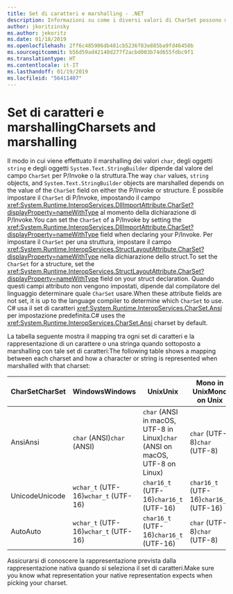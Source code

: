 ```yaml
---
title: Set di caratteri e marshalling - .NET
description: Informazioni su come i diversi valori di CharSet possono modificare il modo in cui .NET effettua il marshalling dei dati in codice nativo.
author: jkoritzinsky
ms.author: jekoritz
ms.date: 01/18/2019
ms.openlocfilehash: 2ff6c485906db481cb5236f83e885ba9fd46450b
ms.sourcegitcommit: b56d59ad42140d277f2acbd003b74d655fdbc9f1
ms.translationtype: HT
ms.contentlocale: it-IT
ms.lasthandoff: 01/19/2019
ms.locfileid: "56411407"
---
```

# <a name="charsets-and-marshalling"></a><span data-ttu-id="b4a5c-103">Set di caratteri e marshalling</span><span class="sxs-lookup"><span data-stu-id="b4a5c-103">Charsets and marshalling</span></span>

<span data-ttu-id="b4a5c-104">Il modo in cui viene effettuato il marshalling dei valori `char`, degli oggetti `string` e degli oggetti `System.Text.StringBuilder` dipende dal valore del campo `CharSet` per P/Invoke o la struttura.</span><span class="sxs-lookup"><span data-stu-id="b4a5c-104">The way `char` values, `string` objects, and `System.Text.StringBuilder` objects are marshalled depends on the value of the `CharSet` field on either the P/Invoke or structure.</span></span> <span data-ttu-id="b4a5c-105">È possibile impostare il `CharSet` di P/Invoke, impostando il campo <xref:System.Runtime.InteropServices.DllImportAttribute.CharSet?displayProperty=nameWithType> al momento della dichiarazione di P/Invoke.</span><span class="sxs-lookup"><span data-stu-id="b4a5c-105">You can set the `CharSet` of a P/Invoke by setting the <xref:System.Runtime.InteropServices.DllImportAttribute.CharSet?displayProperty=nameWithType> field when declaring your P/Invoke.</span></span> <span data-ttu-id="b4a5c-106">Per impostare il `CharSet` per una struttura, impostare il campo <xref:System.Runtime.InteropServices.StructLayoutAttribute.CharSet?displayProperty=nameWithType> nella dichiarazione dello struct.</span><span class="sxs-lookup"><span data-stu-id="b4a5c-106">To set the `CharSet` for a structure, set the <xref:System.Runtime.InteropServices.StructLayoutAttribute.CharSet?displayProperty=nameWithType> field on your struct declaration.</span></span> <span data-ttu-id="b4a5c-107">Quando questi campi attributo non vengono impostati, dipende dal compilatore del linguaggio determinare quale `CharSet` usare.</span><span class="sxs-lookup"><span data-stu-id="b4a5c-107">When these attribute fields are not set, it is up to the language compiler to determine which `CharSet` to use.</span></span> <span data-ttu-id="b4a5c-108">C# usa il set di caratteri <xref:System.Runtime.InteropServices.CharSet.Ansi> per impostazione predefinita.</span><span class="sxs-lookup"><span data-stu-id="b4a5c-108">C# uses the <xref:System.Runtime.InteropServices.CharSet.Ansi> charset by default.</span></span>

<span data-ttu-id="b4a5c-109">La tabella seguente mostra il mapping tra ogni set di caratteri e la rappresentazione di un carattere o una stringa quando sottoposto a marshalling con tale set di caratteri:</span><span class="sxs-lookup"><span data-stu-id="b4a5c-109">The following table shows a mapping between each charset and how a character or string is represented when marshalled with that charset:</span></span>

| <span data-ttu-id="b4a5c-110">CharSet</span><span class="sxs-lookup"><span data-stu-id="b4a5c-110">CharSet</span></span> | <span data-ttu-id="b4a5c-111">Windows</span><span class="sxs-lookup"><span data-stu-id="b4a5c-111">Windows</span></span> | <span data-ttu-id="b4a5c-112">Unix</span><span class="sxs-lookup"><span data-stu-id="b4a5c-112">Unix</span></span> | <span data-ttu-id="b4a5c-113">Mono in Unix</span><span class="sxs-lookup"><span data-stu-id="b4a5c-113">Mono on Unix</span></span> |
|---------|---------|-------|-------|
| <span data-ttu-id="b4a5c-114">Ansi</span><span class="sxs-lookup"><span data-stu-id="b4a5c-114">Ansi</span></span>    | <span data-ttu-id="b4a5c-115">`char` (ANSI)</span><span class="sxs-lookup"><span data-stu-id="b4a5c-115">`char` (ANSI)</span></span>  | <span data-ttu-id="b4a5c-116">`char` (ANSI in macOS, UTF-8 in Linux)</span><span class="sxs-lookup"><span data-stu-id="b4a5c-116">`char` (ANSI on macOS, UTF-8 on Linux)</span></span> | <span data-ttu-id="b4a5c-117">`char` (UTF-8)</span><span class="sxs-lookup"><span data-stu-id="b4a5c-117">`char` (UTF-8)</span></span> |
| <span data-ttu-id="b4a5c-118">Unicode</span><span class="sxs-lookup"><span data-stu-id="b4a5c-118">Unicode</span></span> | <span data-ttu-id="b4a5c-119">`wchar_t` (UTF-16)</span><span class="sxs-lookup"><span data-stu-id="b4a5c-119">`wchar_t` (UTF-16)</span></span> | <span data-ttu-id="b4a5c-120">`char16_t` (UTF-16)</span><span class="sxs-lookup"><span data-stu-id="b4a5c-120">`char16_t` (UTF-16)</span></span> | <span data-ttu-id="b4a5c-121">`char16_t` (UTF-16)</span><span class="sxs-lookup"><span data-stu-id="b4a5c-121">`char16_t` (UTF-16)</span></span> |
| <span data-ttu-id="b4a5c-122">Auto</span><span class="sxs-lookup"><span data-stu-id="b4a5c-122">Auto</span></span> | <span data-ttu-id="b4a5c-123">`wchar_t` (UTF-16)</span><span class="sxs-lookup"><span data-stu-id="b4a5c-123">`wchar_t` (UTF-16)</span></span> | <span data-ttu-id="b4a5c-124">`char16_t` (UTF-16)</span><span class="sxs-lookup"><span data-stu-id="b4a5c-124">`char16_t` (UTF-16)</span></span> | <span data-ttu-id="b4a5c-125">`char` (UTF-8)</span><span class="sxs-lookup"><span data-stu-id="b4a5c-125">`char` (UTF-8)</span></span> |

<span data-ttu-id="b4a5c-126">Assicurarsi di conoscere la rappresentazione prevista dalla rappresentazione nativa quando si seleziona il set di caratteri.</span><span class="sxs-lookup"><span data-stu-id="b4a5c-126">Make sure you know what representation your native representation expects when picking your charset.</span></span>
